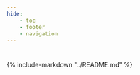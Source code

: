 ```yaml
---
hide:
    - toc
    - footer
    - navigation
---
```



#

{%
   include-markdown "../README.md"
%}
